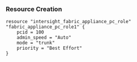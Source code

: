 ### Resource Creation

```hcl
resource "intersight_fabric_appliance_pc_role" "fabric_appliance_pc_role1" {
    pcid = 100
    admin_speed = "Auto"
    mode = "trunk"
    priority = "Best Effort"
}
```